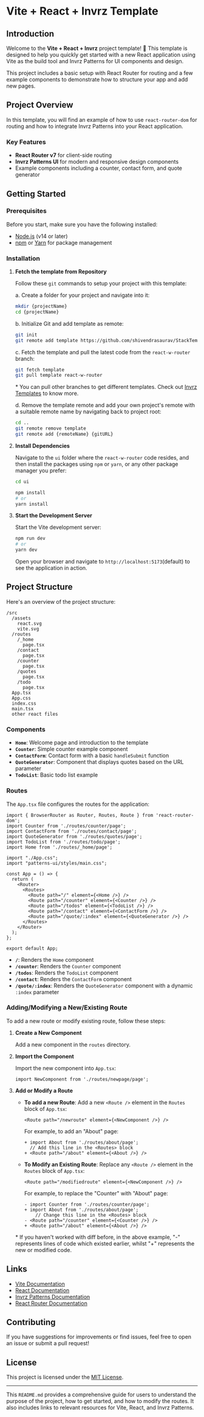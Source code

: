 # Vite + React + Invrz Template

## Introduction

Welcome to the **Vite + React + Invrz** project template! 🎉 This template is designed to help you quickly get started with a new React application using Vite as the build tool and Invrz Patterns for UI components and design.

This project includes a basic setup with React Router for routing and a few example components to demonstrate how to structure your app and add new pages.

## Project Overview

In this template, you will find an example of how to use `react-router-dom` for routing and how to integrate Invrz Patterns into your React application.

### Key Features

- **React Router v7** for client-side routing
- **Invrz Patterns UI** for modern and responsive design components
- Example components including a counter, contact form, and quote generator

## Getting Started

### Prerequisites

Before you start, make sure you have the following installed:

- [Node.js](https://nodejs.org/) (v14 or later)
- [npm](https://www.npmjs.com/) or [Yarn](https://yarnpkg.com/) for package management

### Installation

1. **Fetch the template from Repository**

   Follow these `git` commands to setup your project with this template:

   a. Create a folder for your project and navigate into it:
   ```bash
   mkdir {projectName}
   cd {projectName}
   ```

   b. Initialize Git and add template as remote: 
   ```bash
   git init
   git remote add template https://github.com/shivendrasaurav/StackTemplates.git
   ```

   c. Fetch the template and pull the latest code from the `react-w-router` branch:
   ```bash
   git fetch template
   git pull template react-w-router
   ```

   \* You can pull other branches to get different templates. Check out [Invrz Templates](https://github.com/) to know more.

   d. Remove the template remote and add your own project's remote with a suitable remote name by navigating back to project root:
   ```bash
   cd ..
   git remote remove template
   git remote add {remoteName} {gitURL}
   ```


2. **Install Dependencies**

   Navigate to the `ui` folder where the `react-w-router` code resides, and then install the packages using `npm` or `yarn`, or any other package manager you prefer:

   ```bash
   cd ui

   npm install
   # or
   yarn install
   ```

3. **Start the Development Server**

   Start the Vite development server:

   ```bash
   npm run dev
   # or
   yarn dev
   ```

   Open your browser and navigate to `http://localhost:5173`(default) to see the application in action.

## Project Structure

Here's an overview of the project structure:

```
/src
  /assets
    react.svg
    vite.svg
  /routes
    /_home
      page.tsx
    /contact
      page.tsx
    /counter
      page.tsx
    /quotes
      page.tsx
    /todo
      page.tsx
  App.tsx
  App.css
  index.css
  main.tsx
  other react files
```

### Components

- **`Home`**: Welcome page and introduction to the template
- **`Counter`**: Simple counter example component
- **`ContactForm`**: Contact form with a basic `handleSubmit` function
- **`QuoteGenerator`**: Component that displays quotes based on the URL parameter
- **`TodoList`**: Basic todo list example

### Routes

The `App.tsx` file configures the routes for the application:

```tsx
import { BrowserRouter as Router, Routes, Route } from 'react-router-dom';
import Counter from './routes/counter/page';
import ContactForm from './routes/contact/page';
import QuoteGenerator from './routes/quotes/page';
import TodoList from './routes/todo/page';
import Home from './routes/_home/page';

import "./App.css";
import "patterns-ui/styles/main.css";

const App = () => {
  return (
    <Router>
      <Routes>
        <Route path="/" element={<Home />} />
        <Route path="/counter" element={<Counter />} />
        <Route path="/todos" element={<TodoList />} />
        <Route path="/contact" element={<ContactForm />} />
        <Route path="/quote/:index" element={<QuoteGenerator />} />
      </Routes>
    </Router>
  );
};

export default App;
```

- **`/`**: Renders the `Home` component
- **`/counter`**: Renders the `Counter` component
- **`/todos`**: Renders the `TodoList` component
- **`/contact`**: Renders the `ContactForm` component
- **`/quote/:index`**: Renders the `QuoteGenerator` component with a dynamic `:index` parameter

### Adding/Modifying a New/Existing Route

To add a new route or modify existing route, follow these steps:

1. **Create a New Component**

   Add a new component in the `routes` directory.

2. **Import the Component**

   Import the new component into `App.tsx`:

   ```tsx
   import NewComponent from './routes/newpage/page';
   ```

3. **Add or Modify a Route**

   * **To add a new Route**: Add a new `<Route />` element in the `Routes` block of `App.tsx`:

        ```tsx
        <Route path="/newroute" element={<NewComponent />} />
        ```

        For example, to add an "About" page:

        ```tsx
        + import About from './routes/about/page';
          // Add this line in the <Routes> block
        + <Route path="/about" element={<About />} />
        ```

    * **To Modify an Existing Route**: Replace any `<Route />` element in the `Routes` block of `App.tsx`:

        ```tsx
        <Route path="/modifiedroute" element={<NewComponent />} />
        ```

        For example, to replace the "Counter" with "About" page:

        ```tsx
        - import Counter from './routes/counter/page';
        + import About from './routes/about/page';
            // Change this line in the <Routes> block
        - <Route path="/counter" element={<Counter />} />
        + <Route path="/about" element={<About />} />
        ```
        
   \* If you haven't worked with diff before, in the above example, "-" represents lines of code which existed earlier, whilst "+" represents the new or modified code.

## Links

- [Vite Documentation](https://vitejs.dev/)
- [React Documentation](https://react.dev/)
- [Invrz Patterns Documentation](https://patterns.invrz.com/)
- [React Router Documentation](https://reactrouter.com/)

## Contributing

If you have suggestions for improvements or find issues, feel free to open an issue or submit a pull request!

## License

This project is licensed under the [MIT License](LICENSE).

---

This `README.md` provides a comprehensive guide for users to understand the purpose of the project, how to get started, and how to modify the routes. It also includes links to relevant resources for Vite, React, and Invrz Patterns.
